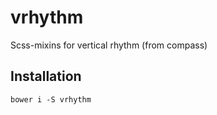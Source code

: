 # vrhythm

Scss-mixins for vertical rhythm (from compass)

## Installation

```
bower i -S vrhythm
```

